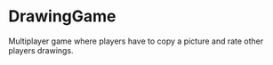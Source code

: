 # DrawingGame

Multiplayer game where players have to copy a picture and rate other players drawings.
